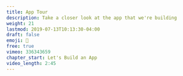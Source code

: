 ```yaml
---
title: App Tour
description: Take a closer look at the app that we're building
weight: 21
lastmod: 2019-07-13T10:13:30-04:00
draft: false
emoji: 🎫
free: true
vimeo: 336343659
chapter_start: Let's Build an App
video_length: 2:45
---
```


